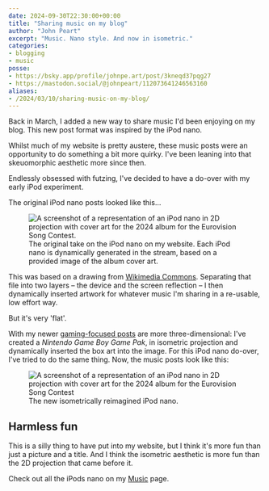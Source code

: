 ```yaml
---
date: 2024-09-30T22:30:00+00:00
title: "Sharing music on my blog"
author: "John Peart"
excerpt: "Music. Nano style. And now in isometric."
categories:
- blogging
- music
posse:
- https://bsky.app/profile/johnpe.art/post/3kneqd37pqg27
- https://mastodon.social/@johnpeart/112073641246563160
aliases: 
- /2024/03/10/sharing-music-on-my-blog/
---
```


Back in March, I added a new way to share music I'd been enjoying on my blog. This new post format was inspired by the iPod nano.

Whilst much of my website is pretty austere, these music posts were an opportunity to do something a bit more quirky. I've been leaning into that skeuomorphic aesthetic more since then.

Endlessly obsessed with futzing, I've decided to have a do-over with my early iPod experiment.

The original iPod nano posts looked like this...

<figure>
	<img src="/assets/images/posts/2024/09/30/sharing-music-on-my-blog/ipod-old.png" alt="A screenshot of a representation of an iPod nano in 2D projection with cover art for the 2024 album for the Eurovision Song Contest.">
	<figcaption>
	The original take on the iPod nano on my website. Each iPod nano is dynamically generated in the stream, based on a provided image of the album cover art.
	</figcaption>
</figure>

This was based on a drawing from [Wikimedia Commons](https://commons.wikimedia.org/wiki/File:6G_IPod_Nano.svg). Separating that file into two layers – the device and the screen reflection – I then dynamically inserted artwork for whatever music I'm sharing in a re-usable, low effort way.

But it's very 'flat'. 

With my newer [gaming-focused posts](/games) are more three-dimensional: I've created a *Nintendo Game Boy Game Pak*, in isometric projection and dynamically inserted the box art into the image. For this iPod nano do-over, I've tried to do the same thing. Now, the music posts look like this:

<figure>
	<img src="/assets/images/posts/2024/09/30/sharing-music-on-my-blog/ipod-new.png" alt="A screenshot of a representation of an iPod nano in 2D projection with cover art for the 2024 album for the Eurovision Song Contest">
	<figcaption>
	The new isometrically reimagined iPod nano.
	</figcaption>
</figure>

## Harmless fun

This is a silly thing to have put into my website, but I think it's more fun than just a picture and a title. And I think the isometric aesthetic is more fun than the 2D projection that came before it.

Check out all the iPods nano on my [Music](/music) page.